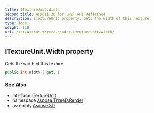 ```yaml
---
title: ITextureUnit.Width
second_title: Aspose.3D for .NET API Reference
description: ITextureUnit property. Gets the width of this texture
type: docs
weight: 110
url: /net/aspose.threed.render/itextureunit/width/
---
```

## ITextureUnit.Width property

Gets the width of this texture.

```csharp
public int Width { get; }
```

### See Also

* interface [ITextureUnit](../)
* namespace [Aspose.ThreeD.Render](../../../aspose.threed.render/)
* assembly [Aspose.3D](../../../)


